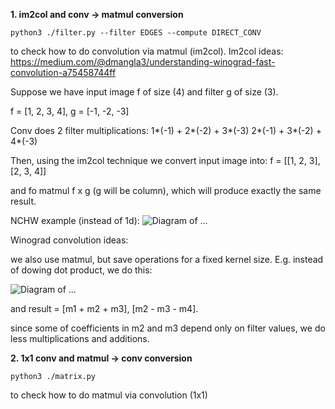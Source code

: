 **1. im2col and conv -> matmul conversion**

```
python3 ./filter.py --filter EDGES --compute DIRECT_CONV
```

to check how to do convolution via matmul (im2col). Im2col ideas:
https://medium.com/@dmangla3/understanding-winograd-fast-convolution-a75458744ff

Suppose we have input image f of size (4) and filter g of size (3).

f = [1, 2, 3, 4], g = [-1, -2, -3]

Conv does 2 filter multiplications:
1*(-1) + 2*(-2) + 3*(-3)
2*(-1) + 3*(-2) + 4*(-3)

Then, using the im2col technique we convert input image into:
f = [[1, 2, 3], [2, 3, 4]]

and fo matmul f x g (g will be column), which will produce exactly the same result.

NCHW example (instead of 1d): ![Diagram of …](https://miro.medium.com/v2/resize:fit:1400/format:webp/0*PLxQxGGuw0TSfFgE.png)

Winograd convolution ideas:

we also use matmul, but save operations for a fixed kernel size. E.g. instead of dowing dot product, we do this:

![Diagram of …](https://miro.medium.com/v2/resize:fit:1082/format:webp/1*Mt1Nqb-dgZ8hsvwqFGc8Xw.png)

and result = [m1 + m2 + m3], [m2 - m3 - m4].

since some of coefficients in m2 and m3 depend only on filter values, we do less multiplications and additions.

**2. 1x1 conv and matmul -> conv conversion**

```
python3 ./matrix.py
```

to check how to do matmul via convolution (1x1)